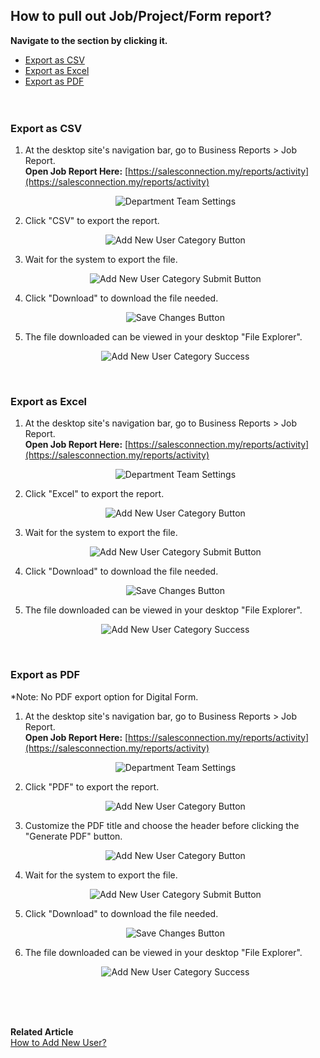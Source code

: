## How to pull out Job/Project/Form report?
**Navigate to the section by clicking it.**<br>

- [Export as CSV](#section1)<br>
- [Export as Excel](#section2)<br>
- [Export as PDF](#section3)
<br><br><br>

<a id="section1"></a>
### Export as CSV
  1. At the desktop site's navigation bar, go to Business Reports > Job Report.<br>
     **Open Job Report Here:** [https://salesconnection.my/reports/activity](https://salesconnection.my/reports/activity)<br>

     <p align="center">
       <img src="img/Department_Team_Settings.png" alt="Department Team Settings">
     </p>

  2. Click "CSV" to export the report.<br>

     <p align="center">
       <img src="img/Add_New_User_Category_Button.png" alt="Add New User Category Button">
     </p>

  3. Wait for the system to export the file.<br>

     <p align="center">
       <img src="img/Add_New_User_Category_Submit_Button.png" alt="Add New User Category Submit Button">
     </p>

  4. Click "Download" to download the file needed.<br>

     <p align="center">
       <img src="img/Save_Changes_Button.png" alt="Save Changes Button">
     </p>

  5. The file downloaded can be viewed in your desktop "File Explorer".<br>

     <p align="center">
       <img src="img/Add_New_User_Category_Success.png" alt="Add New User Category Success">
     </p>
     <br>

<a id="section2"></a>
### Export as Excel
  1. At the desktop site's navigation bar, go to Business Reports > Job Report.<br>
     **Open Job Report Here:** [https://salesconnection.my/reports/activity](https://salesconnection.my/reports/activity)<br>

     <p align="center">
       <img src="img/Department_Team_Settings.png" alt="Department Team Settings">
     </p>

  2. Click "Excel" to export the report.<br>

     <p align="center">
       <img src="img/Add_New_User_Category_Button.png" alt="Add New User Category Button">
     </p>

  3. Wait for the system to export the file.<br>

     <p align="center">
       <img src="img/Add_New_User_Category_Submit_Button.png" alt="Add New User Category Submit Button">
     </p>

  4. Click "Download" to download the file needed.<br>

     <p align="center">
       <img src="img/Save_Changes_Button.png" alt="Save Changes Button">
     </p>

  5. The file downloaded can be viewed in your desktop "File Explorer".<br>

     <p align="center">
       <img src="img/Add_New_User_Category_Success.png" alt="Add New User Category Success">
     </p>
     <br>
     
<a id="section3"></a>
### Export as PDF
*Note: No PDF export option for Digital Form.<br>
  1. At the desktop site's navigation bar, go to Business Reports > Job Report.<br>
     **Open Job Report Here:** [https://salesconnection.my/reports/activity](https://salesconnection.my/reports/activity)<br>

     <p align="center">
       <img src="img/Department_Team_Settings.png" alt="Department Team Settings">
     </p>

  2. Click "PDF" to export the report.<br>

     <p align="center">
       <img src="img/Add_New_User_Category_Button.png" alt="Add New User Category Button">
     </p>

  3. Customize the PDF title and choose the header before clicking the "Generate PDF" button.<br>
  
     <p align="center">
       <img src="img/Add_New_User_Category_Button.png" alt="Add New User Category Button">
     </p>
  
  4. Wait for the system to export the file.<br>

     <p align="center">
       <img src="img/Add_New_User_Category_Submit_Button.png" alt="Add New User Category Submit Button">
     </p>

  5. Click "Download" to download the file needed.<br>

     <p align="center">
       <img src="img/Save_Changes_Button.png" alt="Save Changes Button">
     </p>

  6. The file downloaded can be viewed in your desktop "File Explorer".<br>

     <p align="center">
       <img src="img/Add_New_User_Category_Success.png" alt="Add New User Category Success">
     </p>
     <br><br><br>



**Related Article**<br>
[How to Add New User?](Add_New_User.md)
